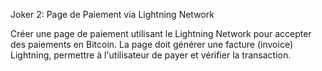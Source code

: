 Joker 2: Page de Paiement via Lightning Network

Créer une page de paiement utilisant le Lightning Network pour accepter des paiements en Bitcoin. La page doit générer une facture (invoice) Lightning, permettre à l'utilisateur de payer et vérifier la transaction.
